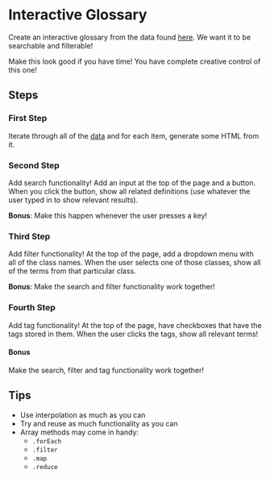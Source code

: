 # Interactive Glossary

Create an interactive glossary from the data found [here](./glossaryData.js). We want it to be searchable and filterable!

Make this look good if you have time! You have complete creative control of this one!

## Steps

### First Step

Iterate through all of the [data](./glossaryData.js) and for each item, generate some HTML from it.

### Second Step

Add search functionality! Add an input at the top of the page and a button. When you click the button, show all related definitions (use whatever the user typed in to show relevant results).

**Bonus**: Make this happen whenever the user presses a key!

### Third Step

Add filter functionality! At the top of the page, add a dropdown menu with all of the class names. When the user selects one of those classes, show all of the terms from that particular class.

**Bonus**: Make the search and filter functionality work together!

### Fourth Step

Add tag functionality! At the top of the page, have checkboxes that have the tags stored in them. When the user clicks the tags, show all relevant terms!

#### Bonus

Make the search, filter and tag functionality work together!

## Tips

- Use interpolation as much as you can
- Try and reuse as much functionality as you can
- Array methods may come in handy:
  - `.forEach`
  - `.filter`
  - `.map`
  - `.reduce`
